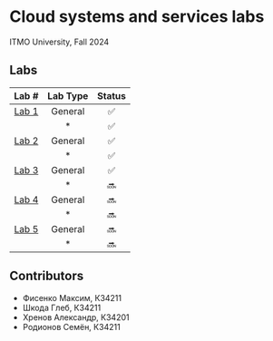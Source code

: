 # Cloud systems and services labs

ITMO University, Fall 2024

## Labs

|         **Lab #**        |  **Lab Type** |          **Status**          |
|:------------------------:|:-------------:|:----------------------------:|
|    [Lab 1](labs/lab-1)   |    General    |        :white_check_mark:    |
|                          |       *       |       :white_check_mark:     |
|    [Lab 2](labs/lab-2)   |    General    |       :white_check_mark:     |
|                          |       *       |       :white_check_mark:     |
|    [Lab 3](labs/lab-3)   |    General    |      :white_check_mark:      |
|                          |       *       |                    :soon:    |
|    [Lab 4](labs/lab-4)   |    General    |                 :soon:       |
|                          |       *       |                  :soon:      |
|    [Lab 5](labs/lab-5)   |    General    |                 :soon:       |
|                          |       *       |                  :soon:      |

## Contributors
- Фисенко Максим, К34211
- Шкода Глеб, К34211
- Хренов Александр, К34201
- Родионов Семён, К34211
